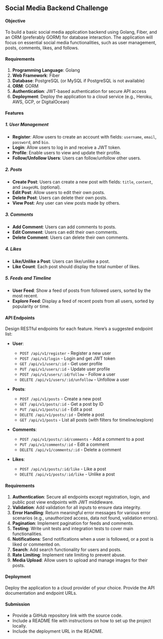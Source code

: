 ## Social Media Backend Challenge

#### Objective

To build a basic social media application backend using Golang, Fiber, and an ORM (preferably GORM) for database interaction. The application will focus on essential social media functionalities, such as user management, posts, comments, likes, and follows.

#### Requirements

1. **Programming Language**: Golang
2. **Web Framework**: Fiber
3. **Database**: PostgreSQL (or MySQL if PostgreSQL is not available)
4. **ORM**: GORM
5. **Authentication**: JWT-based authentication for secure API access
6. **Deployment**: Deploy the application to a cloud service (e.g., Heroku, AWS, GCP, or DigitalOcean)

#### Features

##### 1. **User Management**

- **Register**: Allow users to create an account with fields: `username`, `email`, `password`, and `bio`.
- **Login**: Allow users to log in and receive a JWT token.
- **Profile**: Enable users to view and update their profile.
- **Follow/Unfollow Users**: Users can follow/unfollow other users.

##### 2. **Posts**

- **Create Post**: Users can create a new post with fields: `title`, `content`, and `imageURL` (optional).
- **Edit Post**: Allow users to edit their own posts.
- **Delete Post**: Users can delete their own posts.
- **View Post**: Any user can view posts made by others.

##### 3. **Comments**

- **Add Comment**: Users can add comments to posts.
- **Edit Comment**: Users can edit their own comments.
- **Delete Comment**: Users can delete their own comments.

##### 4. **Likes**

- **Like/Unlike a Post**: Users can like/unlike a post.
- **Like Count**: Each post should display the total number of likes.

##### 5. **Feeds and Timeline**

- **User Feed**: Show a feed of posts from followed users, sorted by the most recent.
- **Explore Feed**: Display a feed of recent posts from all users, sorted by popularity or time.

#### API Endpoints

Design RESTful endpoints for each feature. Here’s a suggested endpoint list:

- **User**:

  - `POST /api/v1/register` - Register a new user
  - `POST /api/v1/login` - Login and get JWT token
  - `GET /api/v1/users/:id` - Get user profile
  - `PUT /api/v1/users/:id` - Update user profile
  - `POST /api/v1/users/:id/follow` - Follow a user
  - `DELETE /api/v1/users/:id/unfollow` - Unfollow a user

- **Posts**:

  - `POST /api/v1/posts` - Create a new post
  - `GET /api/v1/posts/:id` - Get a post by ID
  - `PUT /api/v1/posts/:id` - Edit a post
  - `DELETE /api/v1/posts/:id` - Delete a post
  - `GET /api/v1/posts` - List all posts (with filters for timeline/explore)

- **Comments**:

  - `POST /api/v1/posts/:id/comments` - Add a comment to a post
  - `PUT /api/v1/comments/:id` - Edit a comment
  - `DELETE /api/v1/comments/:id` - Delete a comment

- **Likes**:
  - `POST /api/v1/posts/:id/like` - Like a post
  - `DELETE /api/v1/posts/:id/like` - Unlike a post

#### Requirements

1. **Authentication**: Secure all endpoints except registration, login, and public post view endpoints with JWT middleware.
2. **Validation**: Add validation for all inputs to ensure data integrity.
3. **Error Handling**: Return meaningful error messages for various error scenarios (e.g., unauthorized access, data not found, validation errors).
4. **Pagination**: Implement pagination for feeds and comments.
5. **Testing**: Write unit tests and integration tests to cover main functionalities.
6. **Notifications**: Send notifications when a user is followed, or a post is liked or commented on.
7. **Search**: Add search functionality for users and posts.
8. **Rate Limiting**: Implement rate limiting to prevent abuse.
9. **Media Upload**: Allow users to upload and manage images for their posts.

#### Deployment

Deploy the application to a cloud provider of your choice. Provide the API documentation and endpoint URLs.

#### Submission

- Provide a GitHub repository link with the source code.
- Include a README file with instructions on how to set up the project locally.
- Include the deployment URL in the README.
